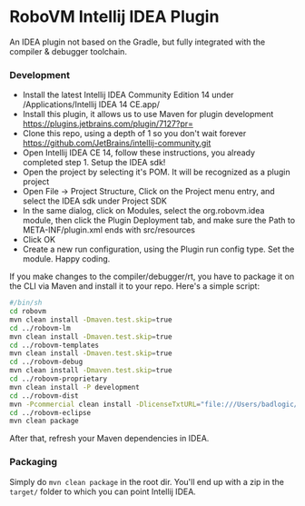 RoboVM Intellij IDEA Plugin
===========================
An IDEA plugin not based on the Gradle, but fully integrated with the compiler & debugger toolchain.

### Development
* Install the latest Intellij IDEA Community Edition 14 under /Applications/Intellij IDEA 14 CE.app/
* Install this plugin, it allows us to use Maven for plugin development https://plugins.jetbrains.com/plugin/7127?pr=
* Clone this repo, using a depth of 1 so you don't wait forever https://github.com/JetBrains/intellij-community.git
* Open Intellij IDEA CE 14, follow these instructions, you already completed step 1. Setup the IDEA sdk!
* Open the project by selecting it's POM. It will be recognized as a plugin project
* Open File -> Project Structure, Click on the Project menu entry, and select the IDEA sdk under Project SDK
* In the same dialog, click on Modules, select the org.robovm.idea module, then click the Plugin Deployment tab, and make sure the Path to META-INF/plugin.xml ends with src/resources
* Click OK
* Create a new run configuration, using the Plugin run config type. Set the module. Happy coding.

If you make changes to the compiler/debugger/rt, you have to package it on the CLI via Maven and install it to your repo. Here's a simple script:

```bash
#/bin/sh
cd robovm
mvn clean install -Dmaven.test.skip=true
cd ../robovm-lm
mvn clean install -Dmaven.test.skip=true
cd ../robovm-templates
mvn clean install -Dmaven.test.skip=true
cd ../robovm-debug
mvn clean install -Dmaven.test.skip=true
cd ../robovm-proprietary
mvn clean install -P development
cd ../robovm-dist
mvn -Pcommercial clean install -DlicenseTxtURL="file:///Users/badlogic/workspaces/robovm/robovm-proprietary/LICENSE.txt"
cd ../robovm-eclipse
mvn clean package
```

After that, refresh your Maven dependencies in IDEA.


### Packaging
Simply do `mvn clean package` in the root dir. You'll end up with a zip in the `target/` folder to which you can point Intellij IDEA.